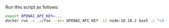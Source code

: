 Run this script as follows:

```bash
export OPENAI_API_KEY=...
docker run -v .:/foo --env OPENAI_API_KEY -it node:18.18.2 bash -c "cd foo && npm install &&  && ./node_modules/.bin/baml-cli generate && ./node_modules/.bin/ts-node main.ts"
```
